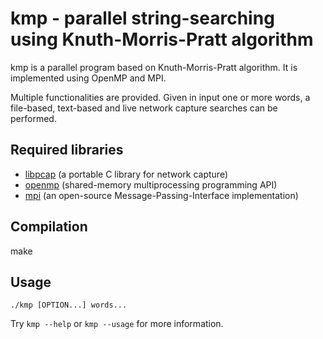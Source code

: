 # kmp - parallel string-searching using Knuth-Morris-Pratt algorithm
kmp is a parallel program based on Knuth-Morris-Pratt algorithm. It is implemented using OpenMP and MPI.

Multiple functionalities are provided. Given in input one or more words, a file-based, text-based and live network capture searches can be performed.

## Required libraries
+ [libpcap](https://www.tcpdump.org/) (a portable C library for network capture)
+ [openmp](https://www.openmp.org/) (shared-memory multiprocessing programming API)
+ [mpi](https://www.open-mpi.org/) (an open-source Message-Passing-Interface implementation)

## Compilation
make

## Usage
`./kmp [OPTION...] words...`

Try `kmp --help` or `kmp --usage` for more information.